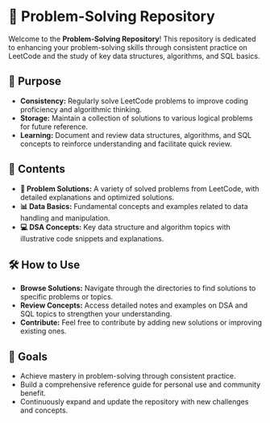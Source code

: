 # 🚀 Problem-Solving Repository

Welcome to the **Problem-Solving Repository**! This repository is dedicated to enhancing your problem-solving skills through consistent practice on LeetCode and the study of key data structures, algorithms, and SQL basics.

## 🎯 Purpose

- **Consistency:** Regularly solve LeetCode problems to improve coding proficiency and algorithmic thinking.
- **Storage:** Maintain a collection of solutions to various logical problems for future reference.
- **Learning:** Document and review data structures, algorithms, and SQL concepts to reinforce understanding and facilitate quick review.

## 📂 Contents

- **🧠 Problem Solutions:** A variety of solved problems from LeetCode, with detailed explanations and optimized solutions.
- **📊 Data Basics:** Fundamental concepts and examples related to data handling and manipulation.
- **💻 DSA Concepts:** Key data structure and algorithm topics with illustrative code snippets and explanations.

## 🛠️ How to Use

- **Browse Solutions:** Navigate through the directories to find solutions to specific problems or topics.
- **Review Concepts:** Access detailed notes and examples on DSA and SQL topics to strengthen your understanding.
- **Contribute:** Feel free to contribute by adding new solutions or improving existing ones.

## 🎯 Goals

- Achieve mastery in problem-solving through consistent practice.
- Build a comprehensive reference guide for personal use and community benefit.
- Continuously expand and update the repository with new challenges and concepts.


